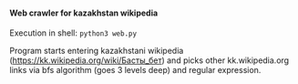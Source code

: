#### Web crawler for kazakhstan wikipedia
Execution in shell:
`python3 web.py`

Program starts entering kazakhstani wikipedia (https://kk.wikipedia.org/wiki/Басты_бет) and picks other kk.wikipedia.org links via bfs algorithm (goes 3 levels deep) and regular expression.
